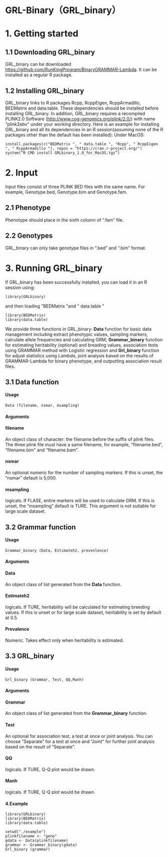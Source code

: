 # GRL-Binary（GRL_binary）
# 1. Getting started
## 1.1	Downloading GRL_binary
GRL_binary can be downloaded https://github.com/RunKingProgram/BinaryGRAMMAR-Lambda. It can be installed as a regular R package.
## 1.2	Installing GRL_binary
GRL_binary links to R packages Rcpp, RcppEigen, RcppArmadillo, BEDMatrix and data.table. These dependencies should be installed before installing GRL_binary. In addition, GRL_binary requires a recompiled PLINK2.0 Software (http://www.cog-genomics.org/plink/2.0/) with name “plink2ebv” under your working directory. Here is an example for installing GRL_binary and all its dependencies in an R session(assuming none of the R packages other than the default has been installed):
Under MacOS:
```
install.packages(c("BEDMatrix ", " data.table ", "Rcpp", " RcppEigen ", " RcppArmadillo "), repos = "https://cran.r-project.org/")
system(“R CMD install GRLbinary_1.0_for_MacOS.tgz”)
```
# 2. Input
Input files consist of three PLINK BED files with the same name. For example, Genotype.bed, Genotype.bim and Genotype.fam.

## 2.1 Phenotype
Phenotype should place in the sixth column of “.fam” file.
## 2.2 Genotypes
GRL_binary can only take genotype files in “.bed” and “.bim” format.
# 3. Running GRL_binary
If GRL_binary has been successfully installed, you can load it in an R session using:
```
library(GRLbinary)
```
and then loading "BEDMatrix "and " data.table " 
```
library(BEDMatrix)
library(data.table)
```
We provide three functions in GRL_binary: **Data** function for basic data management including extract phenotypic values, sampling markers, calculate allele frequencies and calculating GRM; **Grammar_binary** function for estimating heritability (optional) and breading values, association tests using GRAMMAR method with Logistic regression and **Grl_binary** function for adjust statistics using *Lambda*, joint analysis based on the results of GRAMMAR-Lambda for binary phenotype, and outputting association result files.
## 3.1 Data function
#### Usage
```
Data (filename, nsmar, msampling)
```
#### Arguments

#### filename
An object class of character: the filename before the suffix of plink files. The three plink file must have a same filename, for example, “filename.bed”, “filename.bim” and “filename.bam”.
#### nsmar 
An optional numeric for the number of sampling markers. If this is unset, the “nsmar” default is 5,000.
#### msampling
logicals. If FLASE, entire markers will be used to calculate GRM. If this is unset, the “msampling” default is TURE. This argument is not suitable for large scale dataset.
## 3.2 Grammar function
#### Usage
```
Grammar_binary (Data, Estimateh2, prevenlence)
```
#### Arguments
#### Data
An object class of list generated from the **Data** function.
#### Estimateh2 
logicals. If TURE, heritability will be calculated for estimating breeding values. If this is unset or for large scale dataset, heritability is set by default at 0.5.
#### Prevalence 
Numeric. Takes effect only when heritability is estimated.
## 3.3 GRL_binary
#### Usage
```
Grl_binary (Grammar, Test, QQ,Manh)
```
#### Arguments
#### Grammar  
An object class of list generated from the **Grammar_binary** function.
#### Test   
An optional for association test, a test at once or joint analysis. You can choose “Separate” for a test at once and “Joint” for further joint analysis based on the result of “Separate”.
#### QQ   
logicals. If TURE, Q-Q plot would be drawn.
#### Manh   
logicals. If TURE, Q-Q plot would be drawn.

#### 4.Example

```
library(GRLbinary)
library(BEDMatrix)
library(data.table)

setwd("./example")
plinkfilename <- "geno"
gdata <- Data(plinkfilename)
grammar <- Grammar_binary(gdata)
Grl_binary (grammar)
```
